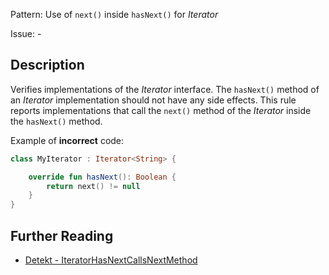 Pattern: Use of `next()` inside `hasNext()` for _Iterator_

Issue: -

## Description

Verifies implementations of the _Iterator_ interface. The `hasNext()` method of an _Iterator_ implementation should not have any side effects.
This rule reports implementations that call the `next()` method of the _Iterator_ inside the `hasNext()` method.

Example of **incorrect** code:

```kotlin
class MyIterator : Iterator<String> {

    override fun hasNext(): Boolean {
        return next() != null
    }
}
```

## Further Reading

* [Detekt - IteratorHasNextCallsNextMethod](https://arturbosch.github.io/detekt/potential-bugs.html#iteratorhasnextcallsnextmethod)